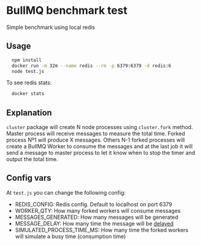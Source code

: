 # BullMQ benchmark test

Simple benchmark using local redis

## Usage

```bash
  npm install
  docker run -m 32m --name redis --rm -p 6379:6379 -d redis:6
  node test.js
```

To see redis stats:

```bash
  docker stats
```

## Explanation

`cluster` package will create N node processes using `cluster.fork` method. Master process will receive messages to measure the total time. Forked process Nº1 will produce X messages. Others N-1 forked processes will create a BullMQ Worker to consume the messages and at the last job it will send a message to master process to let it know when to stop the timer and output the total time.

## Config vars

At `test.js` you can change the following config:

- REDIS_CONFIG: Redis config. Default to localhost on port 6379
- WORKER_QTY: How many forked workers will consume messages
- MESSAGES_GENERATED: How many messages will be generated
- MESSAGE_DELAY: How many time the message will be [delayed](https://docs.bullmq.io/guide/jobs/delayed)
- SIMULATED_PROCESS_TIME_MS: How many time the forked workers will simulate a busy time (consumption time)
